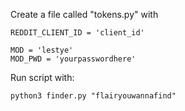 Create a file called "tokens.py" with

```REDDIT_CLIENT_SECRET = 'secret'
REDDIT_CLIENT_ID = 'client_id'

MOD = 'lestye'
MOD_PWD = 'yourpasswordhere'
```

Run script with:

`python3 finder.py "flairyouwannafind"`
